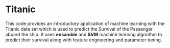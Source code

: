 # Titanic

This code provides an introductory application of machine learning with the Titanic data set which is used to predict the Survival of the Passenger aboard the ship.
It uses **ensamble** and **SVM** machine learning algorithm to predict their survival along with feature engineering and parameter tuning.
